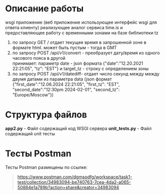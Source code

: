 ﻿# Описание работы
wsgi приложение (веб приложение использующее интерфейс wsgi для ответа клиенту) реализующее аналог сервиса time.is и предоставляющее работу с временными зонами на базе библиотеки tz
1) по запросу GET /<tz name> отдает текущее время в запрошенной зоне в формате html. <tz name> может быть пустым - тогда в GMT  
2) по запросу POST /api/v1/convert - преобразует дату/время из одного часового пояса в другой  
принимает: параметр date - json формата {"date":"12.20.2021 22:21:05", "tz": "EST"} и target_tz - строку с определением зоны  
3) по запросу POST /api/v1/datediff- отдает число секунд между между двумя датами из параметра data (json формат {"first_date":"12.06.2024 22:21:05", "first_tz": "EST", "second_date":"12:30pm 2024-02-01", "second_tz": "Europe/Moscow"})
# Структура файлов

**app2.pу** -  Файл содержащий код WSGI сервера
**unit_tests.py** -  Файл содержащий unit тесты 

# Тесты Postman
Тесты Postman размещены по ссылке:
 > https://www.postman.com/dgmsodfg/workspace/task1-test/collection/34983094-be740763-7cea-4da2-a065-50884e1a789b?action=share&creator=34983094

